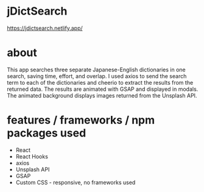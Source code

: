 # jDictSearch
https://jdictsearch.netlify.app/

# about
This app searches three separate Japanese-English dictionaries in one search, saving time, effort, and overlap. I used axios to send the search term to each of the dictionaries and cheerio to extract the results from the returned data. The results are animated with GSAP and displayed in modals. The animated background displays images returned from the Unsplash API.

# features / frameworks / npm packages used
* React
* React Hooks
* axios
* Unsplash API
* GSAP
* Custom CSS - responsive, no frameworks used
